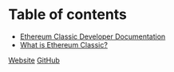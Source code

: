 # Table of contents

* [Ethereum Classic Developer Documentation](README.md)
* [What is Ethereum Classic?](what-is-ethereum-classic.md)

[Website](http://etcdevteam.com/)
[GitHub](http://github.com/etcdevteam/)
